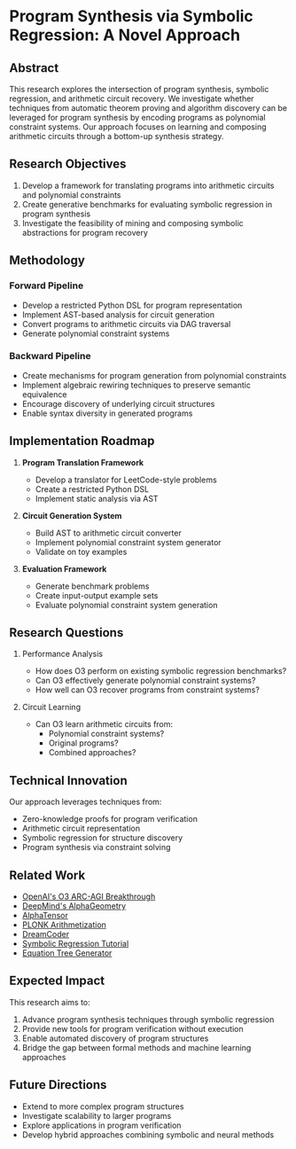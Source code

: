 # Program Synthesis via Symbolic Regression: A Novel Approach

## Abstract

This research explores the intersection of program synthesis, symbolic regression, and arithmetic circuit recovery. We investigate whether techniques from automatic theorem proving and algorithm discovery can be leveraged for program synthesis by encoding programs as polynomial constraint systems. Our approach focuses on learning and composing arithmetic circuits through a bottom-up synthesis strategy.

## Research Objectives

1. Develop a framework for translating programs into arithmetic circuits and polynomial constraints
2. Create generative benchmarks for evaluating symbolic regression in program synthesis
3. Investigate the feasibility of mining and composing symbolic abstractions for program recovery

## Methodology

### Forward Pipeline
- Develop a restricted Python DSL for program representation
- Implement AST-based analysis for circuit generation
- Convert programs to arithmetic circuits via DAG traversal
- Generate polynomial constraint systems

### Backward Pipeline
- Create mechanisms for program generation from polynomial constraints
- Implement algebraic rewiring techniques to preserve semantic equivalence
- Encourage discovery of underlying circuit structures
- Enable syntax diversity in generated programs

## Implementation Roadmap

1. **Program Translation Framework**
   - Develop a translator for LeetCode-style problems
   - Create a restricted Python DSL
   - Implement static analysis via AST

2. **Circuit Generation System**
   - Build AST to arithmetic circuit converter
   - Implement polynomial constraint system generator
   - Validate on toy examples

3. **Evaluation Framework**
   - Generate benchmark problems
   - Create input-output example sets
   - Evaluate polynomial constraint system generation

## Research Questions

1. Performance Analysis
   - How does O3 perform on existing symbolic regression benchmarks?
   - Can O3 effectively generate polynomial constraint systems?
   - How well can O3 recover programs from constraint systems?

2. Circuit Learning
   - Can O3 learn arithmetic circuits from:
     - Polynomial constraint systems?
     - Original programs?
     - Combined approaches?

## Technical Innovation

Our approach leverages techniques from:
- Zero-knowledge proofs for program verification
- Arithmetic circuit representation
- Symbolic regression for structure discovery
- Program synthesis via constraint solving

## Related Work

- [OpenAI's O3 ARC-AGI Breakthrough](https://arcprize.org/blog/oai-o3-pub-breakthrough)
- [DeepMind's AlphaGeometry](https://github.com/google-deepmind/alphageometry)
- [AlphaTensor](https://deepmind.google/discover/blog/discovering-novel-algorithms-with-alphatensor/)
- [PLONK Arithmetization](https://www.youtube.com/watch?v=0M0pAubEjz8)
- [DreamCoder](https://arxiv.org/abs/2006.08381)
- [Symbolic Regression Tutorial](https://nmakke.github.io/SRTutorial_kdd24/)
- [Equation Tree Generator](https://autoresearch.github.io/equation-tree/)

## Expected Impact

This research aims to:
1. Advance program synthesis techniques through symbolic regression
2. Provide new tools for program verification without execution
3. Enable automated discovery of program structures
4. Bridge the gap between formal methods and machine learning approaches

## Future Directions

- Extend to more complex program structures
- Investigate scalability to larger programs
- Explore applications in program verification
- Develop hybrid approaches combining symbolic and neural methods


